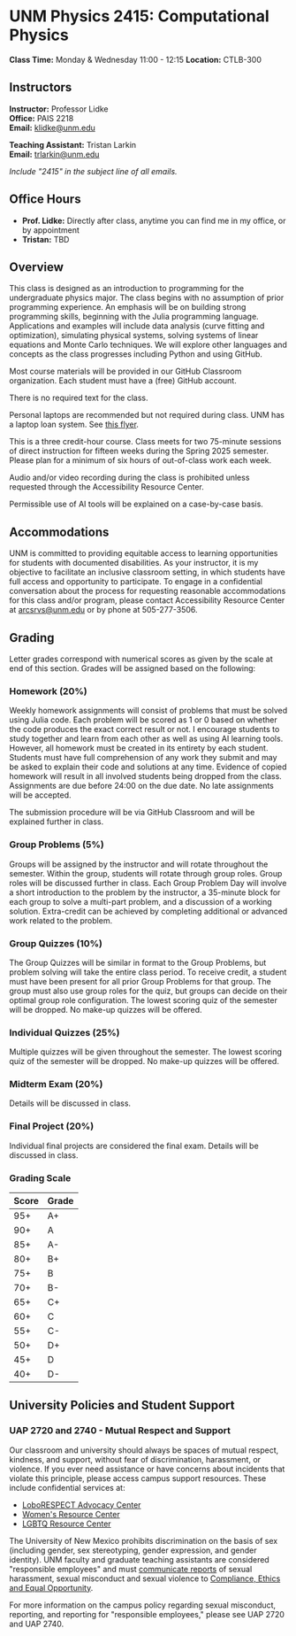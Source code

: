 # UNM Physics 2415: Computational Physics

**Class Time:** Monday & Wednesday 11:00 - 12:15 
**Location:** CTLB-300

## Instructors

**Instructor:** Professor Lidke  
**Office:** PAIS 2218  
**Email:** klidke@unm.edu

**Teaching Assistant:** Tristan Larkin  
**Email:** trlarkin@unm.edu

*Include "2415" in the subject line of all emails.*

## Office Hours

- **Prof. Lidke:** Directly after class, anytime you can find me in my office, or by appointment
- **Tristan:** TBD

## Overview

This class is designed as an introduction to programming for the undergraduate physics major. The class begins with no assumption of prior programming experience. An emphasis will be on building strong programming skills, beginning with the Julia programming language. Applications and examples will include data analysis (curve fitting and optimization), simulating physical systems, solving systems of linear equations and Monte Carlo techniques. We will explore other languages and concepts as the class progresses including Python and using GitHub.

Most course materials will be provided in our GitHub Classroom organization. Each student must have a (free) GitHub account.

There is no required text for the class.

Personal laptops are recommended but not required during class. UNM has a laptop loan system. See [this flyer](LaptopCheckout%20Flyer.pdf).

This is a three credit-hour course. Class meets for two 75-minute sessions of direct instruction for fifteen weeks during the Spring 2025 semester. Please plan for a minimum of six hours of out-of-class work each week.

Audio and/or video recording during the class is prohibited unless requested through the Accessibility Resource Center.

Permissible use of AI tools will be explained on a case-by-case basis.

## Accommodations

UNM is committed to providing equitable access to learning opportunities for students with documented disabilities. As your instructor, it is my objective to facilitate an inclusive classroom setting, in which students have full access and opportunity to participate. To engage in a confidential conversation about the process for requesting reasonable accommodations for this class and/or program, please contact Accessibility Resource Center at arcsrvs@unm.edu or by phone at 505-277-3506.

## Grading

Letter grades correspond with numerical scores as given by the scale at end of this section. Grades will be assigned based on the following:

### Homework (20%)

Weekly homework assignments will consist of problems that must be solved using Julia code. Each problem will be scored as 1 or 0 based on whether the code produces the exact correct result or not. I encourage students to study together and learn from each other as well as using AI learning tools. However, all homework must be created in its entirety by each student. Students must have full comprehension of any work they submit and may be asked to explain their code and solutions at any time. Evidence of copied homework will result in all involved students being dropped from the class. Assignments are due before 24:00 on the due date. No late assignments will be accepted.

The submission procedure will be via GitHub Classroom and will be explained further in class.

### Group Problems (5%)

Groups will be assigned by the instructor and will rotate throughout the semester. Within the group, students will rotate through group roles. Group roles will be discussed further in class. Each Group Problem Day will involve a short introduction to the problem by the instructor, a 35-minute block for each group to solve a multi-part problem, and a discussion of a working solution. Extra-credit can be achieved by completing additional or advanced work related to the problem.

### Group Quizzes (10%)

The Group Quizzes will be similar in format to the Group Problems, but problem solving will take the entire class period. To receive credit, a student must have been present for all prior Group Problems for that group. The group must also use group roles for the quiz, but groups can decide on their optimal group role configuration. The lowest scoring quiz of the semester will be dropped. No make-up quizzes will be offered.

### Individual Quizzes (25%)

Multiple quizzes will be given throughout the semester. The lowest scoring quiz of the semester will be dropped. No make-up quizzes will be offered.

### Midterm Exam (20%)

Details will be discussed in class.

### Final Project (20%)

Individual final projects are considered the final exam. Details will be discussed in class.

### Grading Scale

| Score | Grade |
|-------|-------|
| 95+   | A+    |
| 90+   | A     |
| 85+   | A-    |
| 80+   | B+    |
| 75+   | B     |
| 70+   | B-    |
| 65+   | C+    |
| 60+   | C     |
| 55+   | C-    |
| 50+   | D+    |
| 45+   | D     |
| 40+   | D-    |

## University Policies and Student Support

### UAP 2720 and 2740 - Mutual Respect and Support

Our classroom and university should always be spaces of mutual respect, kindness, and support, without fear of discrimination, harassment, or violence. If you ever need assistance or have concerns about incidents that violate this principle, please access campus support resources. These include confidential services at:

- [LoboRESPECT Advocacy Center](https://loborespect.unm.edu/)
- [Women's Resource Center](https://women.unm.edu/)
- [LGBTQ Resource Center](http://lgbtqrc.unm.edu/)

The University of New Mexico prohibits discrimination on the basis of sex (including gender, sex stereotyping, gender expression, and gender identity). UNM faculty and graduate teaching assistants are considered "responsible employees" and must [communicate reports](https://ceeo.unm.edu/reporting/how-do-i-report.html) of sexual harassment, sexual misconduct and sexual violence to [Compliance, Ethics and Equal Opportunity](https://ceeo.unm.edu/).

For more information on the campus policy regarding sexual misconduct, reporting, and reporting for "responsible employees," please see UAP 2720 and UAP 2740.